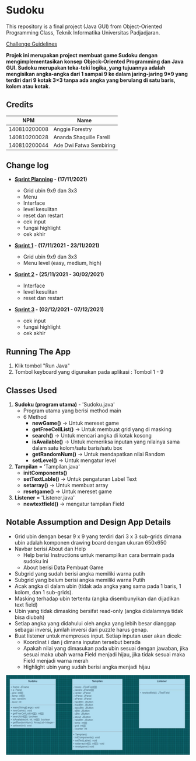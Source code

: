 # Sudoku

This repository is a final project (Java GUI) from Object-Oriented Programming Class, Teknik Informatika Universitas Padjadjaran. 

[Challenge Guidelines](challenge-guideline.md)

**Projek ini merupakan project membuat game Sudoku dengan mengimplementasikan konsep Objeck-Oriented Programming dan Java GUI. Sudoku merupakan teka-teki logika, yang tujuannya adalah mengisikan angka-angka dari 1 sampai 9 ke dalam jaring-jaring 9×9 yang terdiri dari 9 kotak 3×3 tanpa ada angka yang berulang di satu baris, kolom atau kotak.**

## Credits
| NPM           | Name                    |
| ------------- |-------------------------|
| 140810200008  | Anggie Forestry         |
| 140810200028  | Ananda Shaquille Farell |
| 140810200044  | Ade Dwi Fatwa Sembiring |

## Change log
- **[Sprint Planning](changelog/sprint-planning.md) - (17/11/2021)** 
   - Grid ubin 9x9 dan 3x3
   - Menu
   - Interface
   - level kesulitan
   - reset dan restart
   - cek input
   - fungsi highlight
   - cek akhir

- **[Sprint 1](changelog/sprint-1.md) - (17/11/2021 - 23/11/2021)** 
   - Grid ubin 9x9 dan 3x3
   - Menu level (easy, medium, high)

- **[Sprint 2](changelog/sprint-2.md) - (25/11/2021 - 30/02/2021)** 
   - Interface
   - level kesulitan
   - reset dan restart   
   
- **[Sprint 3](changelog/sprint-3.md) - (02/12/2021 - 07/12/2021)** 
   - cek input
   - fungsi highlight
   - cek akhir

## Running The App

1. Klik tombol "Run Java"
2. Tombol keyboard yang digunakan pada aplikasi :
   Tombol 1 - 9

## Classes Used

1. **Sudoku (program utama)** - 'Sudoku.java'
   - Program utama yang berisi method main
   - 6 Method
     - **newGame()** -> Untuk mereset game
     - **getFreeCellList()** -> Untuk membuat grid yang di masking
     - **search()** -> Untuk mencari angka di kotak kosong 
     - **isAvailable()** -> Untuk memeriksa inputan yang nilainya sama dalam satu kolom/satu baris/satu box 
     - **getRandomNum()** -> Untuk mendapatkan nilai Random
     - **setLevel()** -> Untuk mengatur level
2. **Tampilan** = 'Tampilan.java'
   - **initComponents()** 
   - **setTextLable()** -> Untuk pengaturan Label Text   
   - **setarray()** -> Untuk membuat array
   - **resetgame()** -> Untuk mereset game
3. **Listener** = 'Listener.java'
   - **newtextfield()** -> mengatur tampilan Field

## Notable Assumption and Design App Details
- Grid ubin dengan besar 9 x 9 yang terdiri dari 3 x 3 sub-grids dimana ubin adalah komponen drawing board dengan ukuran 650x650 
- Navbar berisi About dan Help    
   - Help berisi Instructions untuk menampilkan cara bermain pada sudoku ini    
   - About berisi Data Pembuat Game       
- Subgrid yang sudah berisi angka memiliki warna putih
- Subgrid yang belum berisi angka memiliki warna Putih
- Acak angka di dalam ubin (tidak ada angka yang sama pada 1 baris, 1 kolom, dan 1 sub-grids). 
- Masking terhadap ubin tertentu (angka disembunyikan dan dijadikan text field) 
- Ubin yang tidak dimasking bersifat read-only (angka didalamnya tidak bisa diubah) 
- Setiap angka yang didahului oleh angka yang lebih besar dianggap sebagai inversi, jumlah inversi dari puzzle harus genap.
- Buat listener untuk memproses input. Setiap inputan user akan dicek:
   - Koordinat i dan j dimana inputan tersebut berada
   - Apakah nilai yang dimasukan pada ubin sesuai dengan jawaban, jika sesuai maka ubah warna Field menjadi hijau, jika tidak sesuai maka Field menjadi warna merah
   - Highlight ubin yang sudah berisi angka menjadi hijau

![alt text](https://github.com/praktikum-tiunpad-2021/oop-final-kelompok-b-08/blob/master/app/src/main/resources/UML_Sudokuu.jpeg)